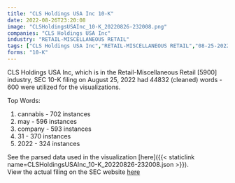 ```yaml
---
title: "CLS Holdings USA Inc 10-K"
date: 2022-08-26T23:20:08
image: "CLSHoldingsUSAInc_10-K_20220826-232008.png"
companies: "CLS Holdings USA Inc"
industry: "RETAIL-MISCELLANEOUS RETAIL"
tags: ["CLS Holdings USA Inc","RETAIL-MISCELLANEOUS RETAIL","08-25-2022","10-K"]
forms: "10-K"
---
```

CLS Holdings USA Inc, which is in the Retail-Miscellaneous Retail [5900] industry, SEC 10-K filing on August 25, 2022 had 44832 (cleaned) words - 600 were utilized for the visualizations.

Top Words:
1. cannabis - 702 instances
2. may - 596 instances
3. company - 593 instances
4. 31 - 370 instances
5. 2022 - 324 instances


See the parsed data used in the visualization [here]({{< staticlink name=CLSHoldingsUSAInc_10-K_20220826-232008.json >}}).  
View the actual filing on the SEC website [here](https://www.sec.gov/Archives/edgar/data/1522222/0001185185-22-001017.txt)